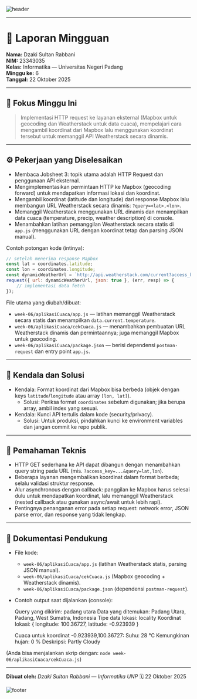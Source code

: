 ![header](https://capsule-render.vercel.app/api?type=slice&height=300&color=gradient&text=Module%203&section=header&reversal=false&textBg=false&fontAlign=70&fontAlignY=30&animation=fadeIn&rotate=20&desc=HTTP%20Request%20and%20API&descAlign=55&descAlignY=45)

---

# 🧾 Laporan Mingguan

**Nama:** Dzaki Sultan Rabbani<br>
**NIM:** 23343035<br>
**Kelas:** Informatika — Universitas Negeri Padang<br>
**Minggu ke:** 6<br>
**Tanggal:** 22 Oktober 2025

---

## 🎯 Fokus Minggu Ini

> Implementasi HTTP request ke layanan eksternal (Mapbox untuk geocoding dan Weatherstack untuk data cuaca), mempelajari cara mengambil koordinat dari Mapbox lalu menggunakan koordinat tersebut untuk memanggil API Weatherstack secara dinamis.

---

## ⚙️ Pekerjaan yang Diselesaikan

-   Membaca Jobsheet 3: topik utama adalah HTTP Request dan penggunaan API eksternal.
-   Mengimplementasikan permintaan HTTP ke Mapbox (geocoding forward) untuk mendapatkan informasi lokasi dan koordinat.
-   Mengambil koordinat (latitude dan longitude) dari response Mapbox lalu membangun URL Weatherstack secara dinamis: `?query=<lat>,<lon>`.
-   Memanggil Weatherstack menggunakan URL dinamis dan menampilkan data cuaca (temperature, precip, weather description) di console.
-   Menambahkan latihan pemanggilan Weatherstack secara statis di `app.js` (menggunakan URL dengan koordinat tetap dan parsing JSON manual).

Contoh potongan kode (intinya):

```js
// setelah menerima response Mapbox
const lat = coordinates.latitude;
const lon = coordinates.longitude;
const dynamicWeatherUrl = `http://api.weatherstack.com/current?access_key=YOUR_ACCESS_KEY&query=${lat},${lon}`;
request({ url: dynamicWeatherUrl, json: true }, (err, resp) => {
	// implementasi data fetch
});
```

File utama yang diubah/dibuat:

-   `week-06/aplikasiCuaca/app.js` — latihan memanggil Weatherstack secara statis dan menampilkan `data.current.temperature`.
-   `week-06/aplikasiCuaca/cekCuaca.js` — menambahkan pembuatan URL Weatherstack dinamis dan permintaannya; juga memanggil Mapbox untuk geocoding.
-   `week-06/aplikasiCuaca/package.json` — berisi dependensi `postman-request` dan entry point `app.js`.

---

## 🧩 Kendala dan Solusi

-   Kendala: Format koordinat dari Mapbox bisa berbeda (objek dengan keys `latitude`/`longitude` atau array `[lon, lat]`).
    -   Solusi: Periksa format `coordinates` sebelum digunakan; jika berupa array, ambil index yang sesuai.
-   Kendala: Kunci API tertulis dalam kode (security/privacy).
    -   Solusi: Untuk produksi, pindahkan kunci ke environment variables dan jangan commit ke repo publik.

---

## 🧠 Pemahaman Teknis

-   HTTP GET sederhana ke API dapat dibangun dengan menambahkan query string pada URL (mis. `?access_key=...&query=lat,lon`).
-   Beberapa layanan mengembalikan koordinat dalam format berbeda; selalu validasi struktur response.
-   Alur asynchronous dengan callback: panggilan ke Mapbox harus selesai dulu untuk mendapatkan koordinat, lalu memanggil Weatherstack (nested callback atau gunakan async/await untuk lebih rapi).
-   Pentingnya penanganan error pada setiap request: network error, JSON parse error, dan response yang tidak lengkap.

---

## 📂 Dokumentasi Pendukung

-   File kode:
    -   `week-06/aplikasiCuaca/app.js` (latihan Weatherstack statis, parsing JSON manual).
    -   `week-06/aplikasiCuaca/cekCuaca.js` (Mapbox geocoding + Weatherstack dinamis).
    -   `week-06/aplikasiCuaca/package.json` (dependensi `postman-request`).
-   Contoh output saat dijalankan (console):

    Query yang dikirim: padang utara
    Data yang ditemukan: Padang Utara, Padang, West Sumatra, Indonesia
    Tipe data lokasi: locality
    Koordinat lokasi: { longitude: 100.36727, latitude: -0.923939 }

    Cuaca untuk koordinat -0.923939,100.36727:
    Suhu: 28 °C
    Kemungkinan hujan: 0 %
    Deskripsi: Partly Cloudy

(Anda bisa menjalankan skrip dengan: `node week-06/aplikasiCuaca/cekCuaca.js`)

---

**Dibuat oleh:**
_Dzaki Sultan Rabbani — Informatika UNP_
🗓️ 22 Oktober 2025

![footer](https://capsule-render.vercel.app/api?type=slice&height=300&color=gradient&text=Module%203&section=footer&reversal=false&textBg=false&fontAlign=40&fontAlignY=65&animation=fadeIn&rotate=20&desc=HTTP%20Request%20and%20API&descAlign=50&descAlignY=78)
